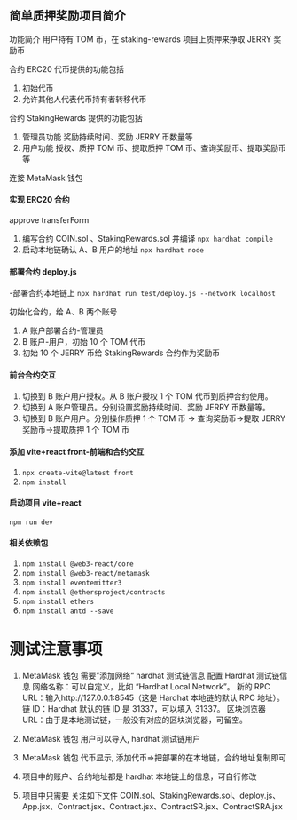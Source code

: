 ## 简单质押奖励项目简介

功能简介
用户持有 TOM 币，在 staking-rewards 项目上质押来挣取 JERRY 奖励币

合约 ERC20 代币提供的功能包括

1. 初始代币
2. 允许其他人代表代币持有者转移代币

合约 StakingRewards 提供的功能包括

1. 管理员功能 奖励持续时间、奖励 JERRY 币数量等
2. 用户功能 授权、质押 TOM 币、提取质押 TOM 币、查询奖励币、提取奖励币等

连接 MetaMask 钱包

#### 实现 ERC20 合约

approve
transferForm

1. 编写合约 COIN.sol 、StakingRewards.sol 并编译 `npx hardhat compile`
2. 启动本地链确认 A、B 用户的地址 `npx hardhat node`

#### 部署合约 deploy.js

-部署合约本地链上
`npx hardhat run test/deploy.js --network localhost`

初始化合约，给 A、B 两个账号

1. A 账户部署合约-管理员
2. B 账户-用户，初始 10 个 TOM 代币
3. 初始 10 个 JERRY 币给 StakingRewards 合约作为奖励币

#### 前台合约交互

1. 切换到 B 账户用户授权。从 B 账户授权 1 个 TOM 代币到质押合约使用。
2. 切换到 A 账户管理员。分别设置奖励持续时间、奖励 JERRY 币数量等。
3. 切换到 B 账户用户。分别操作质押 1 个 TOM 币 -> 查询奖励币->提取 JERRY 奖励币->提取质押 1 个 TOM 币

#### 添加 vite+react front-前端和合约交互

1. `npx create-vite@latest front`
2. `npm install`

#### 启动项目 vite+react

`npm run dev`

#### 相关依赖包

1. `npm install @web3-react/core`
2. `npm install @web3-react/metamask`
3. `npm install eventemitter3`
4. `npm install @ethersproject/contracts`
5. `npm install ethers`
6. `npm install antd --save`

# 测试注意事项

1. MetaMask 钱包 需要”添加网络“ hardhat 测试链信息
   配置 Hardhat 测试链信息
   网络名称：可以自定义，比如 “Hardhat Local Network”。
   新的 RPC URL：输入http://127.0.0.1:8545（这是 Hardhat 本地链的默认 RPC 地址）。
   链 ID：Hardhat 默认的链 ID 是 31337，可以填入 31337。
   区块浏览器 URL：由于是本地测试链，一般没有对应的区块浏览器，可留空。

2. MetaMask 钱包 用户可以导入, hardhat 测试链用户
3. MetaMask 钱包 代币显示, 添加代币=>把部署的在本地链，合约地址复制即可
4. 项目中的账户、合约地址都是 hardhat 本地链上的信息，可自行修改
5. 项目中只需要 关注如下文件 COIN.sol、StakingRewards.sol、deploy.js、App.jsx、Contract.jsx、Contract.jsx、ContractSR.jsx、ContractSRA.jsx
